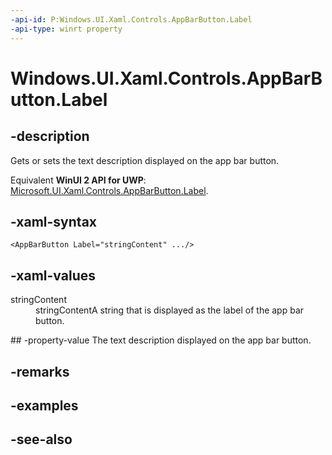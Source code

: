 ```yaml
---
-api-id: P:Windows.UI.Xaml.Controls.AppBarButton.Label
-api-type: winrt property
---
```


<!-- Property syntax
public string Label { get;  set; }
-->

# Windows.UI.Xaml.Controls.AppBarButton.Label

## -description
Gets or sets the text description displayed on the app bar button.

Equivalent **WinUI 2 API for UWP**: [Microsoft.UI.Xaml.Controls.AppBarButton.Label](/windows/winui/api/microsoft.ui.xaml.controls.appbarbutton.label).

## -xaml-syntax
```xaml
<AppBarButton Label="stringContent" .../>
```


## -xaml-values
<dl><dt>stringContent</dt><dd>stringContentA string that is displayed as the label of the app bar button.</dd>
</dl>
## -property-value
The text description displayed on the app bar button.

## -remarks

## -examples

## -see-also
